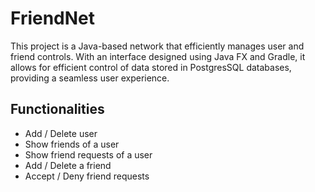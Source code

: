 # FriendNet
This project is a Java-based network that efficiently
manages user and friend controls. With an interface
designed using Java FX and Gradle, it allows for
efficient control of data stored in PostgresSQL
databases, providing a seamless user experience.

## Functionalities
* Add / Delete user
* Show friends of a user
* Show friend requests of a user
* Add / Delete a friend
* Accept / Deny friend requests
